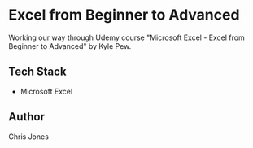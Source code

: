 # Excel from Beginner to Advanced
Working our way through Udemy course "Microsoft Excel - Excel from Beginner to Advanced" by Kyle Pew.


## Tech Stack
- Microsoft Excel


## Author
Chris Jones
